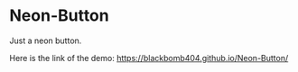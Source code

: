# Neon-Button

Just a neon button.

Here is the link of the demo:
https://blackbomb404.github.io/Neon-Button/
